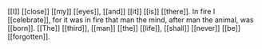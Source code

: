 [[I]] [[close]] [[my]] [[eyes]], [[and]] [[it]] [[is]] [[there]]. In fire I [[celebrate]], for it was in fire that man the mind, after man the animal, was [[born]]. [[The]] [[third]], [[man]] [[the]] [[life]], [[shall]] [[never]] [[be]] [[forgotten]]. 